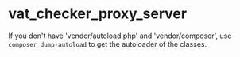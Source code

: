 # vat_checker_proxy_server

If you don't have 'vendor/autoload.php' and 'vendor/composer', use `composer dump-autoload` to get the autoloader of the classes.
